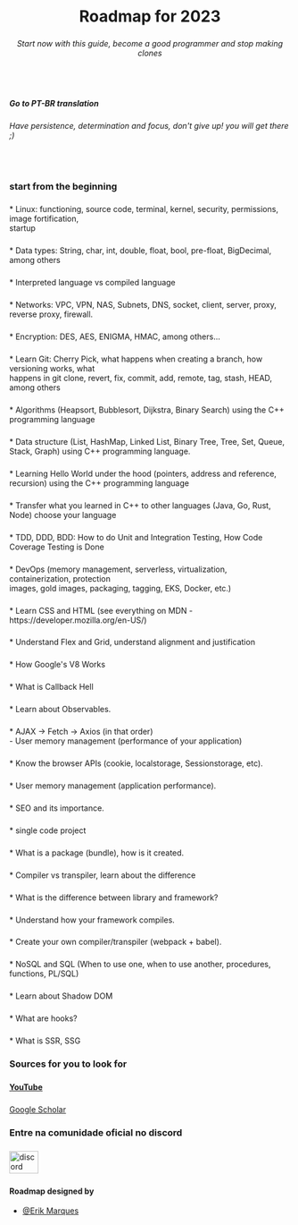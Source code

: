 <h1 align="center">Roadmap for 2023</h1>

###

<h6 align="center">Start now with this guide, become a good programmer and stop making clones</h6>

###

<br clear="both">

<p align="left"></p>

###

<h5 align="left">Go to PT-BR translation</h5>

###

<h6 align="left">Have persistence, determination and focus, don't give up! you will get there ;)</h6>

###

<br clear="both">

<p align="left"></p>

###

<h3 align="left">start from the beginning</h3>

###

<p align="left">* Linux: functioning, source code, terminal, kernel, security, permissions, image fortification,<br>startup</p>

###

<p align="left">* Data types: String, char, int, double, float, bool, pre-float, BigDecimal, among others</p>

###

<p align="left">* Interpreted language vs compiled language</p>

###

<p align="left">* Networks: VPC, VPN, NAS, Subnets, DNS, socket, client, server, proxy, reverse proxy, firewall.</p>

###

<p align="left">* Encryption: DES, AES, ENIGMA, HMAC, among others...</p>

###

<p align="left">* Learn Git: Cherry Pick, what happens when creating a branch, how versioning works, what<br>happens in git clone, revert, fix, commit, add, remote, tag, stash, HEAD, among others</p>

###

<p align="left">* Algorithms (Heapsort, Bubblesort, Dijkstra, Binary Search) using the C++ programming language</p>

###

<p align="left">* Data structure (List, HashMap, Linked List, Binary Tree, Tree, Set, Queue, Stack, Graph) using C++ programming language.</p>

###

<p align="left">* Learning Hello World under the hood (pointers, address and reference, recursion) using the C++ programming language</p>

###

<p align="left">* Transfer what you learned in C++ to other languages ​​(Java, Go, Rust, Node) choose your language</p>

###

<p align="left">* TDD, DDD, BDD: How to do Unit and Integration Testing, How Code Coverage Testing is Done</p>

###

<p align="left">* DevOps (memory management, serverless, virtualization, containerization, protection<br>images, gold images, packaging, tagging, EKS, Docker, etc.)</p>

###

<p align="left">* Learn CSS and HTML (see everything on MDN - https://developer.mozilla.org/en-US/)</p>

###

<p align="left">* Understand Flex and Grid, understand alignment and justification</p>

###

<p align="left">* How Google's V8 Works</p>

###

<p align="left">* What is Callback Hell</p>

###

<p align="left">* Learn about Observables.</p>

###

<p align="left">* AJAX -> Fetch -> Axios (in that order)<br>- User memory management (performance of your application)</p>

###

<p align="left">* Know the browser APIs (cookie, localstorage, Sessionstorage, etc).</p>

###

<p align="left">* User memory management (application performance).</p>

###

<p align="left">* SEO and its importance.</p>

###

<p align="left">* single code project</p>

###

<p align="left">* What is a package (bundle), how is it created.</p>

###

<p align="left">* Compiler vs transpiler, learn about the difference</p>

###

<p align="left">* What is the difference between library and framework?</p>

###

<p align="left">* Understand how your framework compiles.</p>

###

<p align="left">* Create your own compiler/transpiler (webpack + babel).</p>

###

<p align="left">* NoSQL and SQL (When to use one, when to use another, procedures, functions, PL/SQL)</p>

###

<p align="left">* Learn about Shadow DOM</p>

###

<p align="left">* What are hooks?</p>

###

<p align="left">* What is SSR, SSG</p>

###

<p align="left"></p>

###

<div align="left">
</div>

###

<h3 align="left">Sources for you to look for</h3>

###

<h4 align="left"><a href="https://youtube.com">YouTube</a></h4>

###

<p align="left"><a href="https://scholar.google.com.br/ ">Google Scholar</a></p>

###

<p align="left"></p>

###

<h3 align="left">Entre na comunidade oficial no discord</h3>

###

<div align="left">
  <a href="https://discord.gg/ZxeXEKCEqz" target="_blank">
    <img src="https://raw.githubusercontent.com/maurodesouza/profile-readme-generator/master/src/assets/icons/social/discord/default.svg" width="52" height="40" alt="discord logo"  />
  </a>
</div>

###
<h4>Roadmap designed by</h4>

- [@Erik Marques](https://github.com/imerik1)

###
